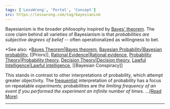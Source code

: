 ```yaml
---
tags: ['LessWrong', 'Portal', 'Concept']
src: https://lesswrong.com/tag/bayesianism
---
```


Bayesianism is the broader philosophy inspired by [Bayes' theorem](https://www.lessestwrong.com/tag/bayes-theorem). The core claim behind all varieties of Bayesianism is that *probabilities are subjective degrees of belief --* often operationalized as willingness to bet. 

*See also: *[Bayes Theorem|Bayes theorem](https://www.lessestwrong.com/tag/bayes-theorem), [Bayesian Probability|Bayesian probability](https://www.lessestwrong.com/tag/bayesian-probability), [[Priors]], [Rational Evidence|Rational evidence](https://www.lessestwrong.com/tag/rational-evidence), [Probability Theory|Probability theory](https://www.lessestwrong.com/tag/probability-theory), [Decision Theory|Decision theory](https://www.lessestwrong.com/tag/decision-theory), [Lawful Intelligence|Lawful intelligence](https://www.lessestwrong.com/tag/lawful-intelligence), [[Bayesian Conspiracy]]

This stands in contrast to other interpretations of probability, which attempt greater objectivity. The [frequentist](https://en.wikipedia.org/wiki/Frequentist_probability) interpretation of probability has a focus on repeatable *experiments;* probabilities are *the limiting frequency of an event if you performed the experiment an infinite number of times*. ...[(Read More)]()



---

